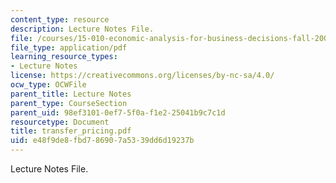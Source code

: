 ```yaml
---
content_type: resource
description: Lecture Notes File.
file: /courses/15-010-economic-analysis-for-business-decisions-fall-2004/e48f9de8fbd786907a5339dd6d19237b_transfer_pricing.pdf
file_type: application/pdf
learning_resource_types:
- Lecture Notes
license: https://creativecommons.org/licenses/by-nc-sa/4.0/
ocw_type: OCWFile
parent_title: Lecture Notes
parent_type: CourseSection
parent_uid: 98ef3101-0ef7-5f0a-f1e2-25041b9c7c1d
resourcetype: Document
title: transfer_pricing.pdf
uid: e48f9de8-fbd7-8690-7a53-39dd6d19237b
---
```

Lecture Notes File.